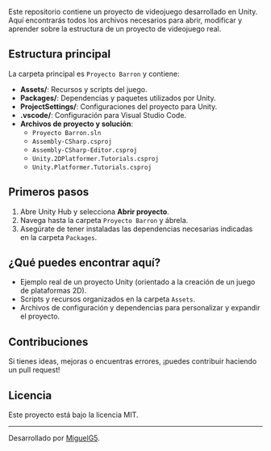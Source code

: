 Este repositorio contiene un proyecto de videojuego desarrollado en Unity. Aquí encontrarás todos los archivos necesarios para abrir, modificar y aprender sobre la estructura de un proyecto de videojuego real.

## Estructura principal

La carpeta principal es `Proyecto Barron` y contiene:
- **Assets/**: Recursos y scripts del juego.
- **Packages/**: Dependencias y paquetes utilizados por Unity.
- **ProjectSettings/**: Configuraciones del proyecto para Unity.
- **.vscode/**: Configuración para Visual Studio Code.
- **Archivos de proyecto y solución**:
  - `Proyecto Barron.sln`
  - `Assembly-CSharp.csproj`
  - `Assembly-CSharp-Editor.csproj`
  - `Unity.2DPlatformer.Tutorials.csproj`
  - `Unity.Platformer.Tutorials.csproj`

## Primeros pasos

1. Abre Unity Hub y selecciona **Abrir proyecto**.
2. Navega hasta la carpeta `Proyecto Barron` y ábrela.
3. Asegúrate de tener instaladas las dependencias necesarias indicadas en la carpeta `Packages`.

## ¿Qué puedes encontrar aquí?

- Ejemplo real de un proyecto Unity (orientado a la creación de un juego de plataformas 2D).
- Scripts y recursos organizados en la carpeta `Assets`.
- Archivos de configuración y dependencias para personalizar y expandir el proyecto.

## Contribuciones

Si tienes ideas, mejoras o encuentras errores, ¡puedes contribuir haciendo un pull request!

## Licencia

Este proyecto está bajo la licencia MIT.

---

Desarrollado por [MiguelG5](https://github.com/MiguelG5).
